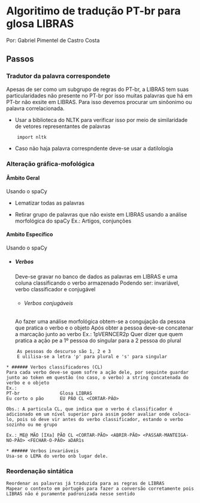 # Algoritimo de tradução PT-br para glosa LIBRAS
Por: Gabriel Pimentel de Castro Costa

## Passos

### Tradutor da palavra correspondete
Apesas de ser como um subgrupo de regras do PT-br, a LIBRAS tem suas particularidades não presente no PT-br por isso muitas palavras que há em PT-br não exsite em LIBRAS. Para isso devemos procurar um sinôonimo ou palavra correlacionada.

* Usar a biblioteca do NLTK para verificar isso por meio de similaridade de vetores representantes de palavras

```
    import nltk
```

* Caso não haja palavra correspndente deve-se usar a datilologia

### Alteração gráfica-mofológica
#### Âmbito Geral

Usando o spaCy

* Lematizar todas as palavras 

* Retirar grupo de palavras que não existe em LIBRAS usando a análise morfológica do spaCy
    Ex.: Artigos, conjunções

#### Ambito Específico
Usando o spaCy

* ##### Verbos
    Deve-se gravar no banco de dados as palavras em LIBRAS e uma coluna classificando o verbo armazenado
    Podendo ser: invariável, verbo classificador e conjugável

    * ###### Verbos conjugáveis
    Ao fazer uma análise morfológica obtem-se a congujação da pessoa que pratica o verbo e o objeto
    Após obter a pessoa deve-se concatenar a marcação junto ao verbo
    Ex.: 1pVERNCER2p
    Quer dizer que quem pratica a ação pe a 1º pessoa do singular para a 2 pessoa do plural
``` 
    As pessoas do descurso são 1, 2 e 3
    E ulilisa-se a letra 'p' para plural e 's' para singular
```

    * ###### Verbos classificadores (CL)
    Para cada verbo deve-se quem sofre a ação dele, por seguinte guardar junto ao token em questão (no caso, o verbo) a string concatenada do verbo e o objeto
    Ex.:
    PT-br               Glosa LIBRAS
    Eu corto o pão      EU PÂO CL <CORTAR-PÂO>

    Obs.: A particula CL, que indica que o verbo é classificador é adicionado em um nível superior para assim poder avaliar onde coloca-lo, pois só deve vir antes do verbo classificador, estando o verbo sozinho ou me grupo

    Ex.: ME@ MÃO [IXa] PÃO CL <CORTAR-PÃO> <ABRIR-PÃO> <PASSAR-MANTEIGA-NO-PÃO> <FECHAR-O-PÃO> aDAR1s

    * ###### Verbos invariáveis
    Usa-se o LEMA do verbo onb lugar dele.

### Reordenação sintática
    Reordenar as palavras já traduzida para as regras de LIBRAS
    Mapear o contexto em portugês para fazer a conversão corretamente pois LIBRAS não é puramente padronizada nesse sentido